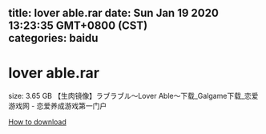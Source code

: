 
title: lover able.rar
date: Sun Jan 19 2020 13:23:35 GMT+0800 (CST)    
categories: baidu
---

# lover able.rar
size: 3.65 GB
 【生肉镜像】ラブラブル～Lover Able～下载_Galgame下载_恋爱游戏网 - 恋爱养成游戏第一门户
 

[How to download](https://bpcam.bemobtrk.com/go/2ceec3aa-1ca2-46d6-b9ff-aaa5c184517c?jno=532)